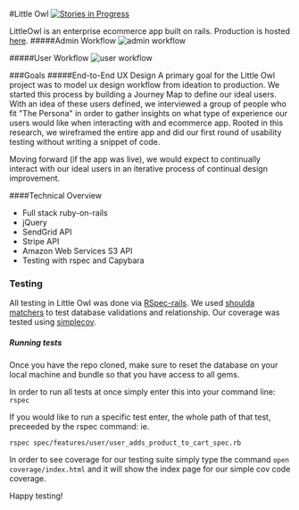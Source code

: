 #Little Owl
[![Stories in Progress](https://badge.waffle.io/weilandia/little_owl.png?label=Ready)](http://waffle.io/weilandia/little_owl.io)

LittleOwl is an enterprise ecommerce app built on rails.  Production is hosted [here](http://tiwizard.com/downloads/fall-down/).
#####Admin Workflow
 ![admin workflow](app/assets/images/admin_workflow.gif)
 
#####User Workflow
 ![user workflow](app/assets/images/user_workflow.gif)
 

###Goals
#####End-to-End UX Design
A primary goal for the Little Owl project was to model ux design workflow from ideation to production.  We started this process by building a Journey Map to define our ideal users. With an idea of these users defined, we interviewed a group of people who fit "The Persona" in order to gather insights on what type of experience our users would like when interacting with and ecommerce app. Rooted in this research, we wireframed the entire app and did our first round of usability testing without writing a snippet of code.

Moving forward (if the app was live), we would expect to continually interact with our ideal users in an iterative process of continual design improvement.

####Technical Overview
* Full stack ruby-on-rails
* jQuery
* SendGrid API
* Stripe API
* Amazon Web Services S3 API
* Testing with rspec and Capybara

### Testing
All testing in Little Owl was done via [RSpec-rails](https://github.com/rspec/rspec-rails).  We used [shoulda matchers](https://github.com/thoughtbot/shoulda-matchers) to test database validations and relationship.  Our coverage was tested using [simplecov](https://github.com/colszowka/simplecov).
##### Running tests
Once you have the repo cloned, make sure to reset the database on your local machine and bundle so that you have access to all gems.

In order to run all tests at once simply enter this into your command line: `rspec`

If you would like to run a specific test enter, the whole path of that test, preceeded by the rspec command: ie. 

```
rspec spec/features/user/user_adds_product_to_cart_spec.rb
```

In order to see coverage for our testing suite simply type the command `open coverage/index.html` and it will show the index page for our simple cov code coverage. 

Happy testing!
 
